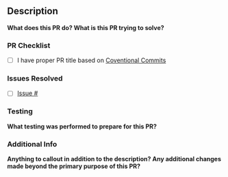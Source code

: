 ## Description

**What does this PR do? What is this PR trying to solve?**

### PR Checklist

- [ ] I have proper PR title based on [Coventional Commits](https://www.conventionalcommits.org/en/v1.0.0/)

### Issues Resolved

- [ ] [Issue # <Issue Title>]()

### Testing

**What testing was performed to prepare for this PR?**

### Additional Info

**Anything to callout in addition to the description? Any additional changes made beyond the primary purpose of this PR?**